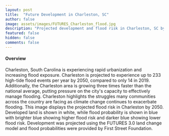 ```yaml
---
layout: post
title:  "Future Development in Charleston, SC"
author: false
image: assets/images/FUTURES_Charleston_flood.jpg
description: "Projected development and flood risk in Charleston, SC by 2050"
featured: false
hidden: false
comments: false
---
```


<div>

<h4>Overview</h4>
<p> 
Charleston, South Carolina is experiencing rapid urbanization and increasing flood exposure. Charleston is projected to experience up to 233 high-tide flood events per year by 2050, compared to only 14 in 2019. Additionally, the Charleston area is growing three times faster than the national average, putting pressure on the city's capacity to effectively manage flooding. Charleston highlights the struggles many communities across the country are facing as climate change continues to exacerbate flooding. This image displays the projected flood risk in Charleston by 2050. Developed land is shown in white, while flood probability is shown in blue with brighter blue showing higher flood risk and darker blue showing lower flood risk. Development was projected using the FUTURES 3.0 land change model and flood probabilities were provided by First Street Foundation. </p>

</div>